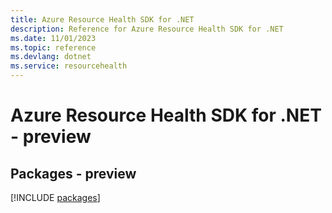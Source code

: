 ```yaml
---
title: Azure Resource Health SDK for .NET
description: Reference for Azure Resource Health SDK for .NET
ms.date: 11/01/2023
ms.topic: reference
ms.devlang: dotnet
ms.service: resourcehealth
---
```

# Azure Resource Health SDK for .NET - preview
## Packages - preview
[!INCLUDE [packages](resource-health-index.md)]